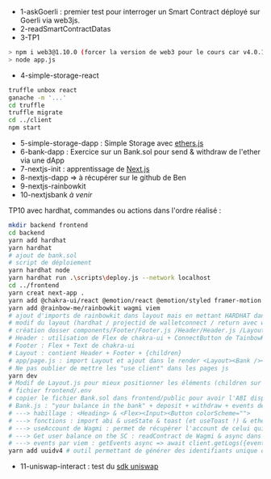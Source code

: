 - 1-askGoerli : premier test pour interroger un Smart Contract déployé sur Goerli via web3js.
- 2-readSmartContractDatas
- 3-TP1

```bash
> npm i web3@1.10.0 (forcer la version de web3 pour le cours car v4.0.1 change beaucoup)
> node app.js
```

- 4-simple-storage-react

```bash
truffle unbox react
ganache -m '...'
cd truffle
truffle migrate
cd ../client
npm start
```

- 5-simple-storage-dapp : Simple Storage avec [ethers.js](https://github.com/ethers-io/ethers.js/)
- 6-bank-dapp : Exercice sur un Bank.sol pour send & withdraw de l'ether via une dApp
- 7-nextjs-init : apprentissage de [Next.js](https://nextjs.org/)
- 8-nextjs-dapp => à récupérer sur le github de Ben
- 9-nextjs-rainbowkit
- 10-nextjsbank <i>à venir</i>

TP10 avec hardhat, commandes ou actions dans l'ordre réalisé :  
```bash
mkdir backend frontend
cd backend
yarn add hardhat
yarn hardhat
# ajout de bank.sol
# script de déploiement
yarn hardhat node
yarn hardhat run .\scripts\deploy.js --network localhost
cd ../frontend
yarn creat next-app .
yarn add @chakra-ui/react @emotion/react @emotion/styled framer-motion
yarn add @rainbow-me/rainbowkit wagmi viem
# ajout d'imports de rainbowkit dans layout mais en mettant HARDHAT dans l'import wagmi/chains
# modif du layout (hardhat / projectid de walletconnect / return avec wagmi + chakra + rainbow)
# création dosser components/Footer/Footer.js /Header/Header.js /Layout/Layout.js
# Header : utilisation de Flex de chakra-ui + ConnectButton de TainbowKit
# Footer : Flex + Text de chakra-ui
# Layout : contient Header + Footer + {children}
# app/page.js : import Layout et ajout dans le render <Layout><Bank /></Layout> => ce qui est entre <Layout> représente les children
# Ne pas oublier de mettre les "use client" dans les pages js
yarn dev
# Modif de Layout.js pour mieux positionner les éléments (children sur toute la page => grow=1 et footer tout en bas)
# fichier frontend/.env
# copier le fichier Bank.sol dans frontend/public pour avoir l'ABI disponible sur Vercel
# Bank.js : "your balance in the bank" + deposit + withdraw + events deposit + events withdraw => 
# ---> habillage : <Heading> & <Flex><Input><Button colorScheme="">
# ---> fonctions : import abi & useState & toast (et useToast !) & ethers.parseEther en v6 & prepareWriteContract + writeContract (wagmi)
# ---> useAccount de Wagmi : permet de récupérer l'account de celui qui est connecté et/ou si qqun est connecté => exemple d'utilisation : ne pas afficher le corps si non connecté
# ---> Get user balance on the SC : readContract de Wagmi & async dans un useEffect (getBalanceAndEvents)
# ---> events par viem : getEvents async => await client.getLogs({event:parseAbiItem ....}) & pour les blocs from/to : getblockactuel + 200k block & depositEvents.map et les afficher
yarn add uuidv4 # outil permettant de générer des identifiants unique car en reactjs chaque élément de la map doit avoir un id unique
```
  
- 11-uniswap-interact : test du [sdk uniswap](https://docs.uniswap.org/sdk/v3/overview)